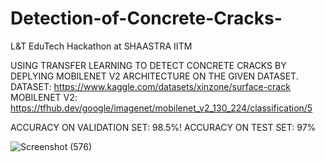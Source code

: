 # Detection-of-Concrete-Cracks-

L&T EduTech Hackathon at SHAASTRA IITM

USING TRANSFER LEARNING TO DETECT CONCRETE CRACKS BY DEPLYING MOBILENET V2 ARCHITECTURE ON THE GIVEN DATASET.
DATASET: https://www.kaggle.com/datasets/xinzone/surface-crack 
MOBILENET V2:  https://tfhub.dev/google/imagenet/mobilenet_v2_130_224/classification/5

ACCURACY ON VALIDATION SET: 98.5%!
ACCURACY ON TEST SET: 97%



![Screenshot (576)](https://user-images.githubusercontent.com/118126264/212912421-40875194-811a-4e5b-be74-679aeeb267bc.png)

